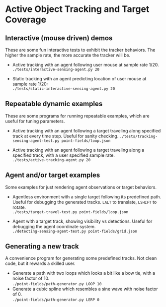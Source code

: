 # Active Object Tracking and Target Coverage

## Interactive (mouse driven) demos
These are some fun interactive tests to exhibit the tracker behaviors.  The higher the sample rate, the more accurate the tracker will be.
* Active tracking with an agent following user mouse at sample rate 1/20.  
 ```./tests/interactive-sensing-agent.py 20```

* Static tracking with an agent predicting location of user mouse at sample rate 1/20:  
 ```./tests/static-interactive-sensing-agent.py 20```

## Repeatable dynamic examples
These are some programs for running repeatable examples, which are useful for tuning parameters.  
* Active tracking with an agent following a target traveling along specified track at every time step. Useful for sanity checking.
```./tests/tracking-sensing-agent-test.py point-fields/loop.json```

* Active tracking with an agent following a target traveling along a specified track, with a user specified sample rate.  
```./tests/active-tracking-agent.py 20```

## Agent and/or target examples
Some examples for just rendering agent observations or target behaviors.  
* Agentless environment with a single target following its predefined path. Useful for debugging the generated tracks.  `LALT` to translate, `LSHIFT` to rotate.   
 ```./tests/target-travel-test.py point-fields/loop.json```

* Agent with a target track, showing visibility vs detections. Useful for debugging the agent coordinate system.  
 ```./detecting-sensing-agent-test.py point-fields/grid.json```

## Generating a new track
A convenience program for generating some predefined tracks. Not clean code, but it rewards a skilled user.   
* Generate a path with two loops which looks a bit like a bow tie, with a noise factor of 10.  
```./point-fields/path-generator.py LOOP 10```
* Generate a cubic spline which resembles a sine wave with noise factor of 0.  
 ```./point-fields/path-generator.py LERP 0```


